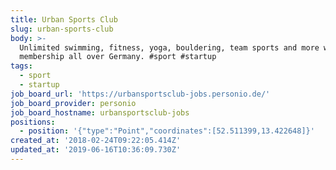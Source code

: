 ```yaml
---
title: Urban Sports Club
slug: urban-sports-club
body: >-
  Unlimited swimming, fitness, yoga, bouldering, team sports and more with one
  membership all over Germany. #sport #startup
tags:
  - sport
  - startup
job_board_url: 'https://urbansportsclub-jobs.personio.de/'
job_board_provider: personio
job_board_hostname: urbansportsclub-jobs
positions:
  - position: '{"type":"Point","coordinates":[52.511399,13.422648]}'
created_at: '2018-02-24T09:22:05.414Z'
updated_at: '2019-06-16T10:36:09.730Z'
---
```



